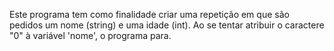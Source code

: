 Este programa tem como finalidade criar uma repetição
em que são pedidos um nome (string) e uma idade (int).
Ao se tentar atribuir o caractere "0" à variável 'nome',
o programa para. 